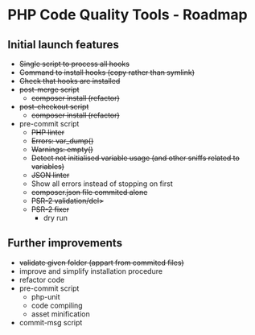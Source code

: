 # PHP Code Quality Tools - Roadmap

## Initial launch features

* <del>Single script to process all hooks</del>
* <del>Command to install hooks (copy rather than symlink)</del>
* <del>Check that hooks are installed</del>
* <del>post-merge script</del>
  * <del>composer install (refactor)</del>
* <del>post-checkout script</del>
  * <del>composer install (refactor)</del>
* pre-commit script
    * <del>PHP linter</del>
    * <del>Errors: var_dump()</del>
    * <del>Warnings: empty()</del>
    * <del>Detect not initialised variable usage (and other sniffs related to variables)</del>
    * <del>JSON linter</del>
    * Show all errors instead of stopping on first
  * <del>composer.json file commited alone</del>
  * <del>PSR-2 validation/del>
  * <del>PSR-2 fixer</del>
    * dry run

## Further improvements

* <del>validate given folder (appart from commited files)</del>
* improve and simplify installation procedure
* refactor code
* pre-commit script
  * php-unit
  * code compiling
  * asset minification
* commit-msg script

